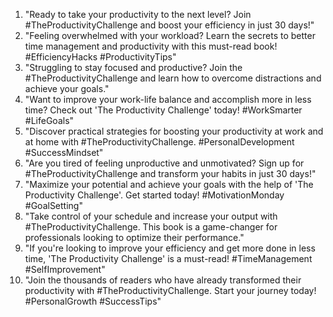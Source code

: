1. "Ready to take your productivity to the next level? Join #TheProductivityChallenge and boost your efficiency in just 30 days!"
2. "Feeling overwhelmed with your workload? Learn the secrets to better time management and productivity with this must-read book! #EfficiencyHacks #ProductivityTips"
3. "Struggling to stay focused and productive? Join the #TheProductivityChallenge and learn how to overcome distractions and achieve your goals."
4. "Want to improve your work-life balance and accomplish more in less time? Check out 'The Productivity Challenge' today! #WorkSmarter #LifeGoals"
5. "Discover practical strategies for boosting your productivity at work and at home with #TheProductivityChallenge. #PersonalDevelopment #SuccessMindset"
6. "Are you tired of feeling unproductive and unmotivated? Sign up for #TheProductivityChallenge and transform your habits in just 30 days!"
7. "Maximize your potential and achieve your goals with the help of 'The Productivity Challenge'. Get started today! #MotivationMonday #GoalSetting"
8. "Take control of your schedule and increase your output with #TheProductivityChallenge. This book is a game-changer for professionals looking to optimize their performance."
9. "If you're looking to improve your efficiency and get more done in less time, 'The Productivity Challenge' is a must-read! #TimeManagement #SelfImprovement"
10. "Join the thousands of readers who have already transformed their productivity with #TheProductivityChallenge. Start your journey today! #PersonalGrowth #SuccessTips"
